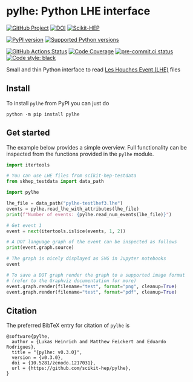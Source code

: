 # pylhe: Python LHE interface

[![GitHub Project](https://img.shields.io/badge/GitHub--blue?style=social&logo=GitHub)](https://github.com/scikit-hep/pylhe)
[![DOI](https://zenodo.org/badge/DOI/10.5281/zenodo.1217031.svg)](https://doi.org/10.5281/zenodo.1217031)
[![Scikit-HEP](https://scikit-hep.org/assets/images/Scikit--HEP-Project-blue.svg)](https://scikit-hep.org/)

[![PyPI version](https://badge.fury.io/py/pylhe.svg)](https://badge.fury.io/py/pylhe)
[![Supported Python versions](https://img.shields.io/pypi/pyversions/pylhe.svg)](https://pypi.org/project/pylhe/)

[![GitHub Actions Status](https://github.com/lukasheinrich/pylhe/workflows/CI/CD/badge.svg)](https://github.com/lukasheinrich/pylhe/actions)
[![Code Coverage](https://codecov.io/gh/scikit-hep/pylhe/graph/badge.svg?branch=master)](https://codecov.io/gh/scikit-hep/pylhe?branch=master)
[![pre-commit.ci status](https://results.pre-commit.ci/badge/github/scikit-hep/pylhe/master.svg)](https://results.pre-commit.ci/latest/github/scikit-hep/pylhe/master)
[![Code style: black](https://img.shields.io/badge/code%20style-black-000000.svg)](https://github.com/psf/black)

Small and thin Python interface to read [Les Houches Event (LHE)](https://inspirehep.net/record/725284) files

## Install

To install `pylhe` from PyPI you can just do

```
python -m pip install pylhe
```

## Get started

The example below provides a simple overview.
Full functionality can be inspected from the functions provided in the `pylhe` module.

```python
import itertools

# You can use LHE files from scikit-hep-testdata
from skhep_testdata import data_path

import pylhe

lhe_file = data_path("pylhe-testlhef3.lhe")
events = pylhe.read_lhe_with_attributes(lhe_file)
print(f"Number of events: {pylhe.read_num_events(lhe_file)}")

# Get event 1
event = next(itertools.islice(events, 1, 2))

# A DOT language graph of the event can be inspected as follows
print(event.graph.source)

# The graph is nicely displayed as SVG in Jupyter notebooks
event

# To save a DOT graph render the graph to a supported image format
# (refer to the Graphviz documentation for more)
event.graph.render(filename="test", format="png", cleanup=True)
event.graph.render(filename="test", format="pdf", cleanup=True)
```

## Citation

The preferred BibTeX entry for citation of `pylhe` is

```
@software{pylhe,
  author = {Lukas Heinrich and Matthew Feickert and Eduardo Rodrigues},
  title = "{pylhe: v0.3.0}",
  version = {v0.3.0},
  doi = {10.5281/zenodo.1217031},
  url = {https://github.com/scikit-hep/pylhe},
}
```
